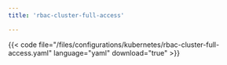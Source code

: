 ```yaml
---
title: 'rbac-cluster-full-access'

---
```


{{< code file="/files/configurations/kubernetes/rbac-cluster-full-access.yaml" language="yaml" download="true" >}}

